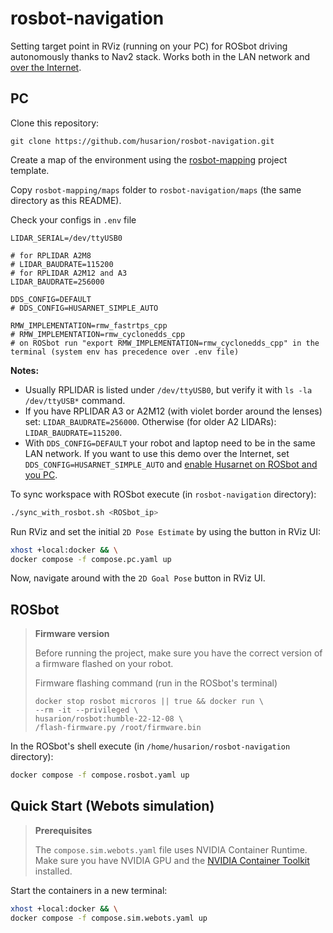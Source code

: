 # rosbot-navigation

Setting target point in RViz (running on your PC) for ROSbot driving autonomously thanks to Nav2 stack. Works both in the LAN network and [over the Internet](https://husarion.com/manuals/rosbot/remote-access/).

## PC

Clone this repository:

```
git clone https://github.com/husarion/rosbot-navigation.git
```

Create a map of the environment using the [rosbot-mapping](https://github.com/husarion/rosbot-mapping) project template.

Copy `rosbot-mapping/maps` folder to `rosbot-navigation/maps` (the same directory as this README).

Check your configs in `.env` file

```
LIDAR_SERIAL=/dev/ttyUSB0

# for RPLIDAR A2M8
# LIDAR_BAUDRATE=115200
# for RPLIDAR A2M12 and A3
LIDAR_BAUDRATE=256000

DDS_CONFIG=DEFAULT
# DDS_CONFIG=HUSARNET_SIMPLE_AUTO

RMW_IMPLEMENTATION=rmw_fastrtps_cpp
# RMW_IMPLEMENTATION=rmw_cyclonedds_cpp
# on ROSbot run "export RMW_IMPLEMENTATION=rmw_cyclonedds_cpp" in the terminal (system env has precedence over .env file)

```

**Notes:**
- Usually RPLIDAR is listed under `/dev/ttyUSB0`, but verify it with `ls -la /dev/ttyUSB*` command.
- If you have RPLIDAR A3 or A2M12 (with violet border around the lenses) set: `LIDAR_BAUDRATE=256000`. Otherwise (for older A2 LIDARs): `LIDAR_BAUDRATE=115200`.
- With `DDS_CONFIG=DEFAULT` your robot and laptop need to be in the same LAN network. If you want to use this demo over the Internet, set `DDS_CONFIG=HUSARNET_SIMPLE_AUTO` and [enable Husarnet on ROSbot and you PC](https://husarion.com/manuals/rosbot/remote-access/).


To sync workspace with ROSbot execute (in `rosbot-navigation` directory):

```bash
./sync_with_rosbot.sh <ROSbot_ip>
```

Run RViz and set the initial `2D Pose Estimate` by using the button in RViz UI:

```bash
xhost +local:docker && \
docker compose -f compose.pc.yaml up
```

Now, navigate around with the `2D Goal Pose` button in RViz UI.

## ROSbot

> **Firmware version**
>
> Before running the project, make sure you have the correct version of a firmware flashed on your robot.
>
> Firmware flashing command (run in the ROSbot's terminal)
>
> ```
> docker stop rosbot microros || true && docker run \
> --rm -it --privileged \
> husarion/rosbot:humble-22-12-08 \
> /flash-firmware.py /root/firmware.bin
> ```

In the ROSbot's shell execute (in `/home/husarion/rosbot-navigation` directory):

```bash
docker compose -f compose.rosbot.yaml up
```

## Quick Start (Webots simulation)

> **Prerequisites**
>
> The `compose.sim.webots.yaml` file uses NVIDIA Container Runtime. Make sure you have NVIDIA GPU and the [NVIDIA Container Toolkit](https://docs.nvidia.com/datacenter/cloud-native/container-toolkit/install-guide.html) installed.

Start the containers in a new terminal:

```bash
xhost +local:docker && \
docker compose -f compose.sim.webots.yaml up
```